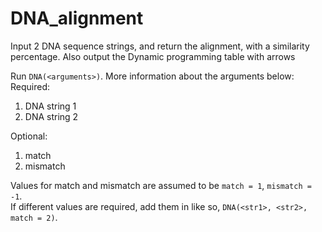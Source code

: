 # DNA_alignment
Input 2 DNA sequence strings, and return the alignment, with a similarity percentage. Also output the Dynamic programming table with arrows

Run `DNA(<arguments>)`. More information about the arguments below:  
Required:
<ol>
<li>DNA string 1</li>
<li>DNA string 2</li>
</ol>
Optional:
<ol>
<li>match</li>
<li>mismatch</li>
</ol>

Values for match and mismatch are assumed to be `match = 1`, `mismatch = -1`.  
If different values are required, add them in like so, `DNA(<str1>, <str2>, match = 2)`.
